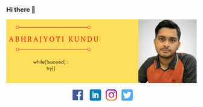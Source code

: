 ### Hi there 👋
![Header](https://github.com/Abhrajyoti00/Abhrajyoti00/blob/master/Abhrajyoti_banner.png "Abhrajyoti")

<p align='center'>
<a href="https://www.facebook.com/abhrajyoti.kundu.1023"><img height="30" src="https://github.com/Abhrajyoti00/Abhrajyoti00/blob/master/FB%20logo.png"></a>&nbsp;&nbsp;
<a href="https://www.linkedin.com/in/abhrajyoti-kundu-b68112193/"><img height="30" src="https://github.com/Abhrajyoti00/Abhrajyoti00/blob/master/linkedin.png"></a>&nbsp;&nbsp;
<a href="https://www.instagram.com/abhrajyoti00/"><img height="30" src="https://github.com/Abhrajyoti00/Abhrajyoti00/blob/master/Insta%20logo.png"></a>&nbsp;&nbsp;
<a href="https://twitter.com/Abhrajyoti00"><img height="30" src="https://github.com/Abhrajyoti00/Abhrajyoti00/blob/master/twitter.png"></a>
</p>
